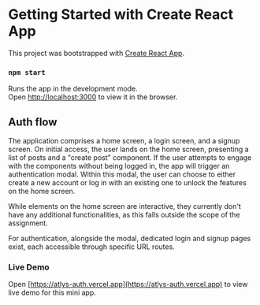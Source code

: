 # Getting Started with Create React App

This project was bootstrapped with [Create React App](https://github.com/facebook/create-react-app).

### `npm start`

Runs the app in the development mode.\
Open [http://localhost:3000](http://localhost:3000) to view it in the browser.

## Auth flow 

The application comprises a home screen, a login screen, and a signup screen. On initial access, the user lands on the home screen, presenting a list of posts and a "create post" component. If the user attempts to engage with the components without being logged in, the app will trigger an authentication modal. Within this modal, the user can choose to either create a new account or log in with an existing one to unlock the features on the home screen.

While elements on the home screen are interactive, they currently don't have any additional functionalities, as this falls outside the scope of the assignment.

For authentication, alongside the modal, dedicated login and signup pages exist, each accessible through specific URL routes.

### Live Demo

Open [https://atlys-auth.vercel.app](https://atlys-auth.vercel.app) to view live demo for this mini app.
